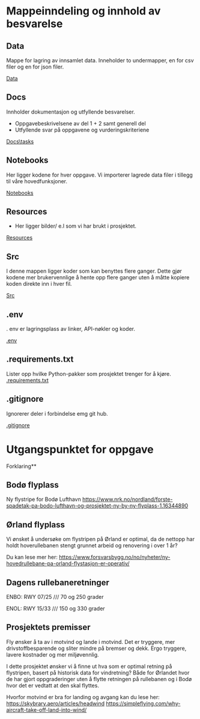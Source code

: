 # Mappeinndeling og innhold av besvarelse

## Data
Mappe for lagring av innsamlet data. Inneholder to undermapper, en for csv filer og en for json filer. 

[Data](/proj_environment-main/data/README.md)

## Docs
Innholder dokumentasjon og utfyllende besvarelser. 
- Oppgavebeskrivelsene av del 1 + 2 samt generell del
- Utfyllende svar på oppgavene og vurderingskriteriene 

[Docs\tasks](/proj_environment-main/docs/tasks/del_1.md)

## Notebooks

Her ligger kodene for hver oppgave. Vi importerer lagrede data filer i tillegg til våre hovedfunksjoner. 

[Notebooks](/proj_environment-main/notebooks/README.md)
## Resources
 
 - Her ligger bilder/ e.l som vi har brukt i prosjektet. 

[Resources](/proj_environment-main/resources/README.md)

## Src

I denne mappen ligger koder som kan benyttes flere ganger. Dette gjør kodene mer brukervennlige å hente opp flere ganger uten å måtte kopiere koden direkte inn i hver fil. 

[Src](/proj_environment-main/src/README.md)

## .env
. env er lagringsplass av linker, API-nøkler og koder.

[.env](/proj_environment-main/.env)




## .requirements.txt

Lister opp hvilke Python-pakker som prosjektet trenger for å kjøre.
[.requirements.txt](/requirements.txt)

## .gitignore

Ignorerer deler i forbindelse emg git hub. 

[.gitignore](/.gitignore)


# Utgangspunktet for oppgave

Forklaring**
## Bodø flyplass
Ny flystripe for Bodø Lufthavn
https://www.nrk.no/nordland/forste-spadetak-pa-bodo-lufthavn-og-prosjektet-ny-by-ny-flyplass-1.16344890

## Ørland flyplass 
Vi ønsket å undersøke om flystripen på Ørland er optimal, da de nettopp har holdt hoverullebanen stengt grunnet arbeid og renovering i over 1 år? 

Du kan lese mer her: 
https://www.forsvarsbygg.no/no/nyheter/ny-hovedrullebane-pa-orland-flystasjon-er-operativ/

## Dagens rullebaneretninger

ENBO: RWY 07/25 /// 70 og 250 grader

ENOL: RWY 15/33 /// 150 og 330 grader


## Prosjektets premisser

Fly ønsker å ta av i motvind og lande i motvind. Det er tryggere, mer drivstoffbesparende og sliter mindre på bremser og dekk. Ergo tryggere, lavere kostnader og mer miljøvennlig.

I dette prosjektet ønsker vi å finne ut hva som er optimal retning på flystripen, basert på historisk data for vindretning? Både for Ørlandet hvor de har gjort oppgraderinger uten å flytte retningen på rullebanen og i Bodø hvor det er vedtatt at den skal flyttes.


Hvorfor motvind er bra for landing og avgang kan du lese her:  
https://skybrary.aero/articles/headwind
https://simpleflying.com/why-aircraft-take-off-land-into-wind/
